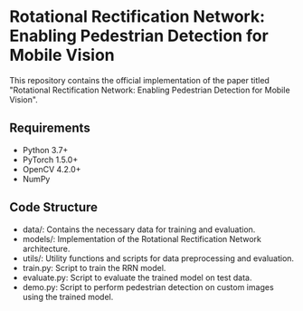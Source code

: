 # Rotational Rectification Network: Enabling Pedestrian Detection for Mobile Vision

This repository contains the official implementation of the paper titled "Rotational Rectification Network: Enabling Pedestrian Detection for Mobile Vision".

## Requirements

- Python 3.7+
- PyTorch 1.5.0+
- OpenCV 4.2.0+
- NumPy

## Code Structure

- data/: Contains the necessary data for training and evaluation.
- models/: Implementation of the Rotational Rectification Network architecture.
- utils/: Utility functions and scripts for data preprocessing and evaluation.
- train.py: Script to train the RRN model.
- evaluate.py: Script to evaluate the trained model on test data.
- demo.py: Script to perform pedestrian detection on custom images using the trained model.
